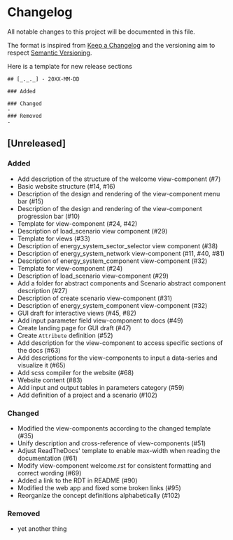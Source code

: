 # Changelog
All notable changes to this project will be documented in this file.

The format is inspired from [Keep a Changelog](http://keepachangelog.com/en/1.0.0/)
and the versioning aim to respect [Semantic Versioning](http://semver.org/spec/v2.0.0.html).

Here is a template for new release sections

```
## [_._._] - 20XX-MM-DD

### Added

### Changed
-
### Removed
-
```
## [Unreleased]

### Added
- Add description of the structure of the welcome view-component (#7)
- Basic website structure (#14, #16)
- Description of the design and rendering of the view-component menu bar (#15)
- Description of the design and rendering of the view-component progression bar (#10)
- Template for view-component (#24, #42)
- Description of load_scenario view component (#29)
- Template for views (#33)
- Description of energy_system_sector_selector view component (#38)
- Description of energy_system_network view-component (#11, #40, #81)
- Description of energy_system_component view-component (#32) 
- Template for view-component (#24)
- Description of load_scenario view-component (#29)
- Add a folder for abstract components and Scenario abstract component description (#27) 
- Description of create scenario view-component (#31)
- Description of energy_system_component view-component (#32)
- GUI draft for interactive views (#45, #82)
- Add input parameter field view-component to docs (#49)
- Create landing page for GUI draft (#47)
- Create `Attribute` definition (#52)
- Add description for the view-component to access specific sections of the docs (#63)
- Add descriptions for the view-components to input a data-series and visualize it (#65)
- Add scss compiler for the website (#68)
- Website content (#83)
- Add input and output tables in parameters category (#59)
- Add definition of a project and a scenario (#102)


### Changed
- Modified the view-components according to the changed template (#35)
- Unify description and cross-reference of view-components (#51)
- Adjust ReadTheDocs' template to enable max-width when reading the documentation (#61)
- Modify view-component welcome.rst for consistent formatting and correct wording (#69) 
- Added a link to the RDT in README (#90)
- Modified the web app and fixed some broken links (#95)
- Reorganize the concept definitions alphabetically (#102)

### Removed
- yet another thing

